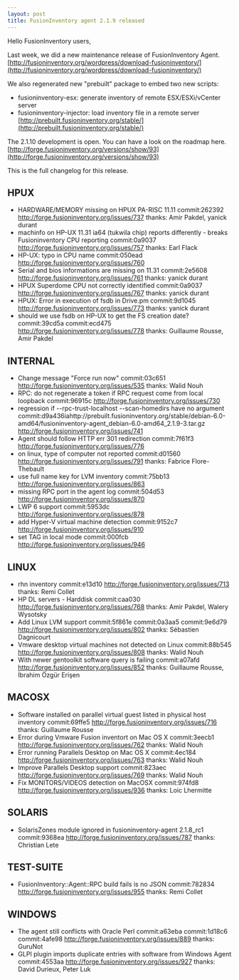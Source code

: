```yaml
---
layout: post
title: FusionInventory agent 2.1.9 released
---
```


Hello FusionInventory users,

Last week, we did a new maintenance release of FusionInventory Agent.
[http://fusioninventory.org/wordpress/download-fusioninventory/](http://fusioninventory.org/wordpress/download-fusioninventory/)

We also regenerated new "prebuilt" package to embed two new scripts:
 - fusioninventory-esx: generate inventory of remote ESX/ESXi/vCenter server
 - fusioninventory-injector: load inventory file in a remote server
[http://prebuilt.fusioninventory.org/stable/](http://prebuilt.fusioninventory.org/stable/)

The 2.1.10 development is open. You can have a look on the roadmap here.
[http://forge.fusioninventory.org/versions/show/93](http://forge.fusioninventory.org/versions/show/93)

This is the full changelog for this release.

## HPUX

* HARDWARE/MEMORY missing on HPUX PA-RISC 11.11
       commit:262392
     http://forge.fusioninventory.org/issues/737
   thanks: Amir Pakdel, yanick durant
* machinfo on HP-UX 11.31 ia64 (tukwila chip) reports differently - breaks Fusioninventory CPU reporting
       commit:0a9037
     http://forge.fusioninventory.org/issues/757
   thanks: Earl Flack
* HP-UX: typo in CPU name
       commit:050ead
     http://forge.fusioninventory.org/issues/760
* Serial and bios informations are missing on 11.31
       commit:2e5608
     http://forge.fusioninventory.org/issues/761
   thanks: yanick durant
* HPUX Superdome CPU not correctly identified
       commit:0a9037
     http://forge.fusioninventory.org/issues/767
   thanks: yanick durant
* HPUX: Error in execution of fsdb in Drive.pm
       commit:9d1045
     http://forge.fusioninventory.org/issues/773
   thanks: yanick durant
* should we use fsdb on HP-UX to get the FS creation date?
       commit:39cd5a commit:ecd475
     http://forge.fusioninventory.org/issues/778
   thanks: Guillaume Rousse, Amir Pakdel

## INTERNAL

* Change message &quot;Force run now&quot;
       commit:03c651
     http://forge.fusioninventory.org/issues/535
   thanks: Walid Nouh
* RPC: do not regenerate a token if RPC request come from local loopback
       commit:96915c
     http://forge.fusioninventory.org/issues/730
* regression if --rpc-trust-localhost --scan-homedirs have no argument
       commit:d9a436iahttp://prebuilt.fusioninventory.org/stable/debian-6.0-amd64/fusioninventory-agent_debian-6.0-amd64_2.1.9-3.tar.gz
     http://forge.fusioninventory.org/issues/741
* Agent should follow HTTP err 301 redirection
       commit:7f61f3
     http://forge.fusioninventory.org/issues/776
* on linux, type of computer not reported
       commit:d01560
     http://forge.fusioninventory.org/issues/791
   thanks: Fabrice Flore-Thebault
* use full name key for LVM inventory
       commit:75bb13
     http://forge.fusioninventory.org/issues/863
* missing RPC port in the agent log
       commit:504d53
     http://forge.fusioninventory.org/issues/870
* LWP 6 support
       commit:5953dc
     http://forge.fusioninventory.org/issues/878
* add Hyper-V virtual machine detection
       commit:9152c7
     http://forge.fusioninventory.org/issues/910
* set TAG in local mode
       commit:000fcb
     http://forge.fusioninventory.org/issues/946

## LINUX

* rhn inventory
       commit:e13d10
     http://forge.fusioninventory.org/issues/713
   thanks: Remi Collet
* HP DL servers - Harddisk
       commit:caa030
     http://forge.fusioninventory.org/issues/768
   thanks: Amir Pakdel, Walery Wysotsky
* Add Linux LVM support
       commit:5f861e commit:0a3aa5 commit:9e6d79
     http://forge.fusioninventory.org/issues/802
   thanks: Sébastien Dagnicourt
* Vmware desktop virtual machines not detected on Linux
       commit:88b545
     http://forge.fusioninventory.org/issues/808
   thanks: Walid Nouh
* With newer gentoolkit software query is failing
       commit:a07afd
     http://forge.fusioninventory.org/issues/852
   thanks: Guillaume Rousse, İbrahim Özgür Erişen

## MACOSX

* Software installed on parallel virtual guest listed in physical host inventory
       commit:69ffe5
     http://forge.fusioninventory.org/issues/716
   thanks: Guillaume Rousse
* Error during Vmware Fusion inventort on Mac OS X
       commit:3eecb1
     http://forge.fusioninventory.org/issues/762
   thanks: Walid Nouh
* Error running Parallels Desktop on Mac OS X
       commit:4ec184
     http://forge.fusioninventory.org/issues/763
   thanks: Walid Nouh
* Improve Parallels Desktop support
       commit:823aec
     http://forge.fusioninventory.org/issues/769
   thanks: Walid Nouh
* Fix MONITORS/VIDEOS detection on MacOSX
       commit:974fd8
     http://forge.fusioninventory.org/issues/936
   thanks: Loic Lhermitte

## SOLARIS

* SolarisZones module ignored in fusioninventory-agent  2.1.8_rc1
       commit:9368ea
     http://forge.fusioninventory.org/issues/787
   thanks: Christian Lete

## TEST-SUITE

* FusionInventory::Agent::RPC build fails is no JSON
       commit:782834
     http://forge.fusioninventory.org/issues/955
   thanks: Remi Collet

## WINDOWS

* The agent still conflicts with Oracle Perl
       commit:a63eba commit:1d18c6 commit:4afe98
     http://forge.fusioninventory.org/issues/889
   thanks: GuruNot
* GLPI plugin imports duplicate entries with software from Windows Agent
       commit:4553aa
     http://forge.fusioninventory.org/issues/927
   thanks: David Durieux, Peter Luk
